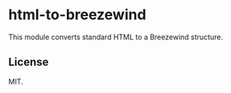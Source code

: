 # html-to-breezewind

This module converts standard HTML to a Breezewind structure.

## License

MIT.
